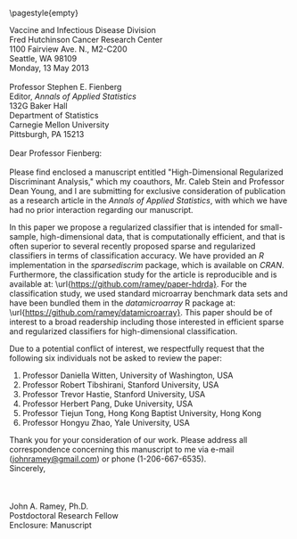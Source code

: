 \pagestyle{empty}

Vaccine and Infectious Disease Division  
Fred Hutchinson Cancer Research Center  
1100 Fairview Ave. N., M2-C200  
Seattle, WA 98109 \
Monday, 13 May 2013 \
\
Professor Stephen E. Fienberg  
Editor, _Annals of Applied Statistics_  
132G Baker Hall  
Department of Statistics  
Carnegie Mellon University   
Pittsburgh, PA 15213\
\
Dear Professor Fienberg:\
\
Please find enclosed a manuscript entitled "High-Dimensional Regularized
Discriminant Analysis," which my coauthors, Mr. Caleb Stein and Professor Dean
Young, and I are submitting for exclusive consideration of publication as a
research article in the _Annals of Applied Statistics_, with which we have had
no prior interaction regarding our manuscript.

In this paper we propose a regularized classifier that is intended for
small-sample, high-dimensional data, that is computationally efficient, and that
is often superior to several recently proposed sparse and regularized
classifiers in terms of classification accuracy. We have provided an _R_
implementation in the _sparsediscrim_ package, which is available on
_CRAN_. Furthermore, the classification study for the article is reproducible
and is available at: \url{https://github.com/ramey/paper-hdrda}. For the
classification study, we used standard microarray benchmark data sets and have
been bundled them in the _datamicroarray_ R package at:
\url{https://github.com/ramey/datamicroarray}. This paper should be of interest
to a broad readership including those interested in efficient sparse and
regularized classifiers for high-dimensional classification.

Due to a potential conflict of interest, we respectfully request that the
following six individuals not be asked to review the paper:

1. Professor Daniella Witten, University of Washington, USA
2. Professor Robert Tibshirani, Stanford University, USA
3. Professor Trevor Hastie, Stanford University, USA
4. Professor Herbert Pang, Duke University, USA
5. Professor Tiejun Tong, Hong Kong Baptist University, Hong Kong
6. Professor Hongyu Zhao, Yale University, USA

Thank you for your consideration of our work. Please address all correspondence
concerning this manuscript to me via e-mail (johnramey@gmail.com) or phone
(1-206-667-6535).
\
Sincerely,\
\
\
\
John A. Ramey, Ph.D.  
Postdoctoral Research Fellow  
Enclosure: Manuscript
